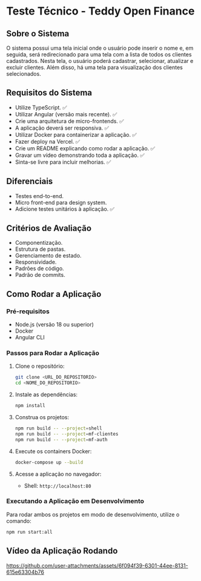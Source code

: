 # Teste Técnico - Teddy Open Finance

## Sobre o Sistema

O sistema possui uma tela inicial onde o usuário pode inserir o nome e, em seguida, será redirecionado para uma tela com a lista de todos os clientes cadastrados. Nesta tela, o usuário poderá cadastrar, selecionar, atualizar e excluir clientes. Além disso, há uma tela para visualização dos clientes selecionados.

## Requisitos do Sistema

- Utilize TypeScript. ✅
- Utilizar Angular (versão mais recente). ✅
- Crie uma arquitetura de micro-frontends. ✅
- A aplicação deverá ser responsiva. ✅
- Utilizar Docker para containerizar a aplicação. ✅
- Fazer deploy na Vercel. ✅
- Crie um README explicando como rodar a aplicação. ✅
- Gravar um vídeo demonstrando toda a aplicação. ✅
- Sinta-se livre para incluir melhorias. ✅

## Diferenciais

- Testes end-to-end.
- Micro front-end para design system.
- Adicione testes unitários à aplicação. ✅

## Critérios de Avaliação

- Componentização.
- Estrutura de pastas.
- Gerenciamento de estado.
- Responsividade.
- Padrões de código.
- Padrão de commits.

## Como Rodar a Aplicação

### Pré-requisitos

- Node.js (versão 18 ou superior)
- Docker
- Angular CLI

### Passos para Rodar a Aplicação

1. Clone o repositório:

   ```sh
   git clone <URL_DO_REPOSITORIO>
   cd <NOME_DO_REPOSITORIO>
   ```

2. Instale as dependências:

   ```sh
   npm install
   ```

3. Construa os projetos:

   ```sh
   npm run build -- --project=shell
   npm run build -- --project=mf-clientes
   npm run build -- --project=mf-auth
   ```

4. Execute os containers Docker:

   ```sh
   docker-compose up --build
   ```

5. Acesse a aplicação no navegador:
   - Shell: `http://localhost:80`

### Executando a Aplicação em Desenvolvimento

Para rodar ambos os projetos em modo de desenvolvimento, utilize o comando:

```sh
npm run start:all
```
## Vídeo da Aplicação Rodando

https://github.com/user-attachments/assets/6f094f39-6301-44ee-8131-615e63304b76
